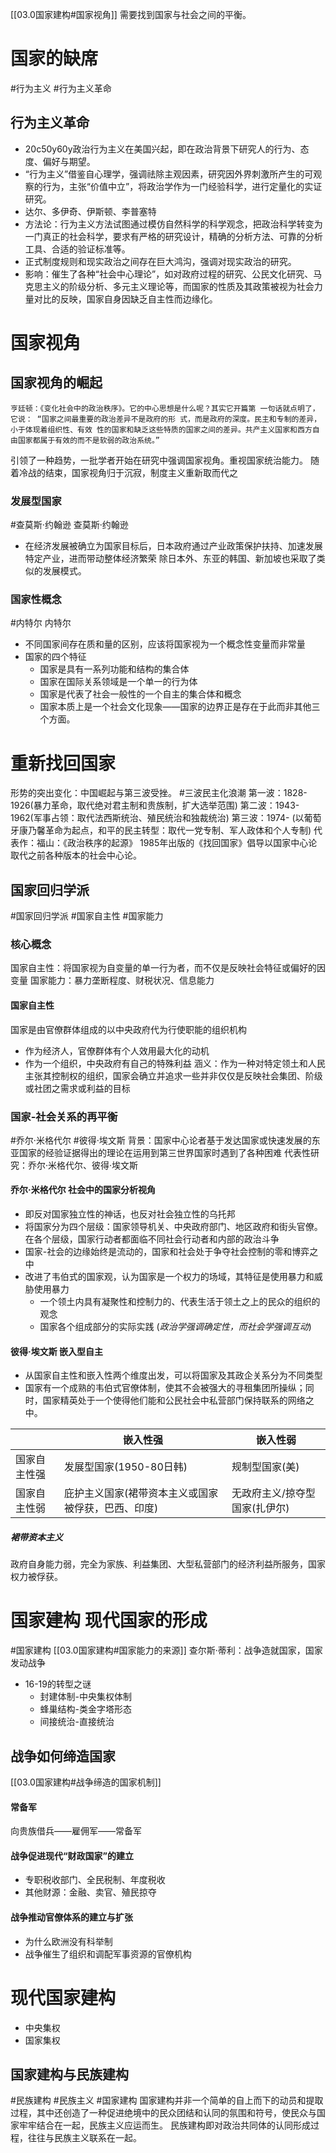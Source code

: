 [[03.0国家建构#国家视角]]
需要找到国家与社会之间的平衡。
# 国家的缺席
#行为主义 #行为主义革命
## 行为主义革命
- 20c50y60y政治行为主义在美国兴起，即在政治背景下研究人的行为、态度、偏好与期望。
- “行为主义”借鉴自心理学，强调祛除主观因素，研究因外界刺激所产生的可观察的行为，主张“价值中立”，将政治学作为一门经验科学，进行定量化的实证研究。
- 达尔、多伊奇、伊斯顿、李普塞特
- 方法论：行为主义方法试图通过模仿自然科学的科学观念，把政治科学转变为一门真正的社会科学，要求有严格的研究设计，精确的分析方法、可靠的分析工具、合适的验证标准等。
- 正式制度规则和现实政治之间存在巨大鸿沟，强调对现实政治的研究。
- 影响：催生了各种“社会中心理论”，如对政府过程的研究、公民文化研究、马克思主义的阶级分析、多元主义理论等，而国家的性质及其政策被视为社会力量对比的反映，国家自身因缺乏自主性而边缘化。
# 国家视角
## 国家视角的崛起
```
亨廷顿：《变化社会中的政治秩序》。它的中心思想是什么呢？其实它开篇第 一句话就点明了，它说： “国家之间最重要的政治差异不是政府的形 式，而是政府的深度。民主和专制的差异，小于体现着组织性、有效 性的国家和缺乏这些特质的国家之间的差异。共产主义国家和西方自 由国家都属于有效的而不是软弱的政治系统。”
```
引领了一种趋势，一批学者开始在研究中强调国家视角。重视国家统治能力。
随着冷战的结束，国家视角归于沉寂，制度主义重新取而代之
### 发展型国家
#查莫斯·约翰逊 
查莫斯·约翰逊
- 在经济发展被确立为国家目标后，日本政府通过产业政策保护扶持、加速发展特定产业，进而带动整体经济繁荣
除日本外、东亚的韩国、新加坡也采取了类似的发展模式。
### 国家性概念
#内特尔
内特尔
- 不同国家间存在质和量的区别，应该将国家视为一个概念性变量而非常量
- 国家的四个特征
	- 国家是具有一系列功能和结构的集合体
	- 国家在国际关系领域是一个单一的行为体
	- 国家是代表了社会一般性的一个自主的集合体和概念
	- 国家本质上是一个社会文化现象——国家的边界正是存在于此而非其他三个方面。
# 重新找回国家
形势的突出变化：中国崛起与第三波受挫。
#三波民主化浪潮
第一波：1828-1926(暴力革命，取代绝对君主制和贵族制，扩大选举范围)
第二波：1943-1962(军事占领：取代法西斯统治、殖民统治和独裁统治)
第三波：1974-        (以葡萄牙康乃馨革命为起点，和平的民主转型：取代一党专制、军人政体和个人专制)
代表作：福山：《政治秩序的起源》
1985年出版的《找回国家》倡导以国家中心论取代之前各种版本的社会中心论。
## 国家回归学派
#国家回归学派 #国家自主性 #国家能力 
### 核心概念
国家自主性：将国家视为自变量的单一行为者，而不仅是反映社会特征或偏好的因变量
国家能力：暴力垄断程度、财税状况、信息能力
#### 国家自主性
国家是由官僚群体组成的以中央政府代为行使职能的组织机构
- 作为经济人，官僚群体有个人效用最大化的动机
- 作为一个组织，中央政府有自己的特殊利益
涵义：作为一种对特定领土和人民主张其控制权的组织，国家会确立并追求一些并非仅仅是反映社会集团、阶级或社团之需求或利益的目标
### 国家-社会关系的再平衡
#乔尔·米格代尔 #彼得·埃文斯
背景：国家中心论者基于发达国家或快速发展的东亚国家的经验证据得出的理论在运用到第三世界国家时遇到了各种困难
代表性研究：乔尔·米格代尔、彼得·埃文斯
#### 乔尔·米格代尔 社会中的国家分析视角
- 即反对国家独立性的神话，也反对社会独立性的乌托邦
- 将国家分为四个层级：国家领导机关、中央政府部门、地区政府和街头官僚。在各个层级，国家行动者都面临不同社会行动者和内部的政治斗争
- 国家-社会的边缘始终是流动的，国家和社会处于争夺社会控制的零和博弈之中
- 改进了韦伯式的国家观，认为国家是一个权力的场域，其特征是使用暴力和威胁使用暴力
	- 一个领土内具有凝聚性和控制力的、代表生活于领土之上的民众的组织的观念
	- 国家各个组成部分的实际实践
(*政治学强调确定性，而社会学强调互动*)
#### 彼得·埃文斯 嵌入型自主
- 从国家自主性和嵌入性两个维度出发，可以将国家及其政企关系分为不同类型
- 国家有一个成熟的韦伯式官僚体制，使其不会被强大的寻租集团所操纵；同时，国家精英处于一个使得他们能和公民社会中私营部门保持联系的网络之中。

|              | 嵌入性强                                           | 嵌入性弱                      |
| ------------ | -------------------------------------------------- | ----------------------------- |
| 国家自主性强 | 发展型国家(1950-80日韩)                            | 规制型国家(美)                |
| 国家自主性弱 | 庇护主义国家(裙带资本主义或国家被俘获，巴西、印度) | 无政府主义/掠夺型国家(扎伊尔) |

##### 裙带资本主义
政府自身能力弱，完全为家族、利益集团、大型私营部门的经济利益所服务，国家权力被俘获。
# 国家建构 现代国家的形成
#国家建构 
[[03.0国家建构#国家能力的来源]]
查尔斯·蒂利：战争造就国家，国家发动战争
- 16-19的转型之谜
	- 封建体制-中央集权体制
	- 蜂巢结构-类金字塔形态
	- 间接统治-直接统治
## 战争如何缔造国家
[[03.0国家建构#战争缔造的国家机制]]
#### 常备军
向贵族借兵——雇佣军——常备军
#### 战争促进现代“财政国家”的建立
- 专职税收部门、全民税制、年度税收
- 其他财源：金融、卖官、殖民掠夺
#### 战争推动官僚体系的建立与扩张
- 为什么欧洲没有科举制
- 战争催生了组织和调配军事资源的官僚机构


# 现代国家建构
- 中央集权
- 国家集权
## 国家建构与民族建构
#民族建构 #民族主义 #国家建构 
国家建构并非一个简单的自上而下的动员和提取过程，其中还创造了一种促进绝境中的民众团结和认同的氛围和符号，使民众与国家牢牢结合在一起，民族主义应运而生。
民族建构即对政治共同体的认同形成过程，往往与民族主义联系在一起。










































